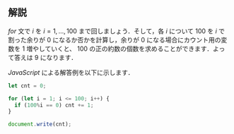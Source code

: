## 解説
$for$ 文で $i$ を $i=1, \ldots, 100$ まで回しましょう．そして，各 $i$ について $100$ を $i$ で割った余りが $0$ になるか否かを計算し，余りが $0$ になる場合にカウント用の変数を $1$ 増やしていくと、 $100$ の正の約数の個数を求めることができます．よって答えは $9$ になります．

$JavaScript$ による解答例を以下に示します．
```js:count_divisors.js
let cnt = 0;

for (let i = 1; i <= 100; i++) {
  if (100%i == 0) cnt += 1;
}

document.write(cnt);
```
